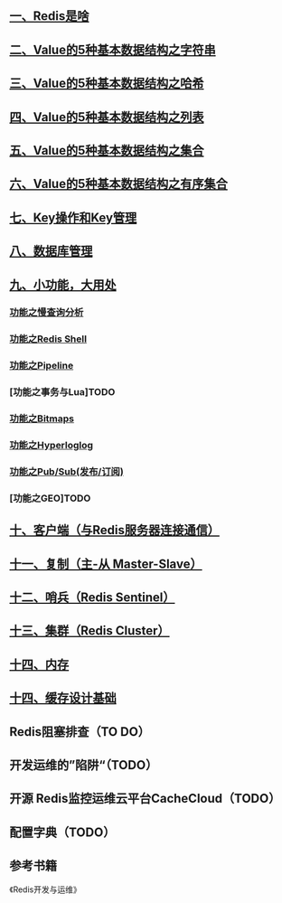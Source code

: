 ## [一、Redis是啥](WhatIsRedis.md)

## [二、Value的5种基本数据结构之字符串](string.md)
## [三、Value的5种基本数据结构之哈希](hash.md)
## [四、Value的5种基本数据结构之列表](list.md)
## [五、Value的5种基本数据结构之集合](set.md)
## [六、Value的5种基本数据结构之有序集合](sort_set.md)

## [七、Key操作和Key管理](key.md)
## [八、数据库管理](database.md)
## [九、小功能，大用处](feature.md)
### [功能之慢查询分析](slowquery.md)
### [功能之Redis Shell](redisshell.md)
### [功能之Pipeline](pipeline.md)
### [功能之事务与Lua]TODO 
### [功能之Bitmaps](bitmaps.md)
### [功能之Hyperloglog](hyperloglog.md)
### [功能之Pub/Sub(发布/订阅)](pub_sub.md)
### [功能之GEO]TODO 
## [十、客户端（与Redis服务器连接通信）](client.md)
## [十一、复制（主-从 Master-Slave）](copy.md)
## [十二、哨兵（Redis Sentinel）](sentinel.md)
## [十三、集群（Redis Cluster）](cluster.md)
## [十四、内存](copy.md)
## [十四、缓存设计基础](copy.md)
## Redis阻塞排查（TO DO）
## 开发运维的”陷阱“（TODO）
## 开源 Redis监控运维云平台CacheCloud（TODO）
## 配置字典（TODO）

## 参考书籍
《Redis开发与运维》

